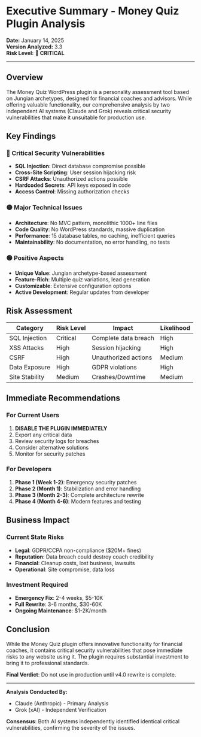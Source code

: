 # Executive Summary - Money Quiz Plugin Analysis

**Date:** January 14, 2025  
**Version Analyzed:** 3.3  
**Risk Level:** 🔴 **CRITICAL**

---

## Overview

The Money Quiz WordPress plugin is a personality assessment tool based on Jungian archetypes, designed for financial coaches and advisors. While offering valuable functionality, our comprehensive analysis by two independent AI systems (Claude and Grok) reveals critical security vulnerabilities that make it unsuitable for production use.

## Key Findings

### 🔴 Critical Security Vulnerabilities
- **SQL Injection**: Direct database compromise possible
- **Cross-Site Scripting**: User session hijacking risk  
- **CSRF Attacks**: Unauthorized actions possible
- **Hardcoded Secrets**: API keys exposed in code
- **Access Control**: Missing authorization checks

### 🟡 Major Technical Issues
- **Architecture**: No MVC pattern, monolithic 1000+ line files
- **Code Quality**: No WordPress standards, massive duplication
- **Performance**: 15 database tables, no caching, inefficient queries
- **Maintainability**: No documentation, no error handling, no tests

### 🟢 Positive Aspects
- **Unique Value**: Jungian archetype-based assessment
- **Feature-Rich**: Multiple quiz variations, lead generation
- **Customizable**: Extensive configuration options
- **Active Development**: Regular updates from developer

## Risk Assessment

| Category | Risk Level | Impact | Likelihood |
|----------|------------|---------|------------|
| SQL Injection | Critical | Complete data breach | High |
| XSS Attacks | High | Session hijacking | High |
| CSRF | High | Unauthorized actions | Medium |
| Data Exposure | High | GDPR violations | High |
| Site Stability | Medium | Crashes/Downtime | Medium |

## Immediate Recommendations

### For Current Users
1. **DISABLE THE PLUGIN IMMEDIATELY**
2. Export any critical data
3. Review security logs for breaches
4. Consider alternative solutions
5. Monitor for security patches

### For Developers
1. **Phase 1 (Week 1-2)**: Emergency security patches
2. **Phase 2 (Month 1)**: Stabilization and error handling
3. **Phase 3 (Month 2-3)**: Complete architecture rewrite
4. **Phase 4 (Month 4-6)**: Modern features and testing

## Business Impact

### Current State Risks
- **Legal**: GDPR/CCPA non-compliance ($20M+ fines)
- **Reputation**: Data breach could destroy coach credibility
- **Financial**: Cleanup costs, lost business, lawsuits
- **Operational**: Site compromise, data loss

### Investment Required
- **Emergency Fix**: 2-4 weeks, $5-10K
- **Full Rewrite**: 3-6 months, $30-60K
- **Ongoing Maintenance**: $1-2K/month

## Conclusion

While the Money Quiz plugin offers innovative functionality for financial coaches, it contains critical security vulnerabilities that pose immediate risks to any website using it. The plugin requires substantial investment to bring it to professional standards.

**Final Verdict**: Do not use in production until v4.0 rewrite is complete.

---

**Analysis Conducted By:**
- Claude (Anthropic) - Primary Analysis
- Grok (xAI) - Independent Verification

**Consensus**: Both AI systems independently identified identical critical vulnerabilities, confirming the severity of the issues.